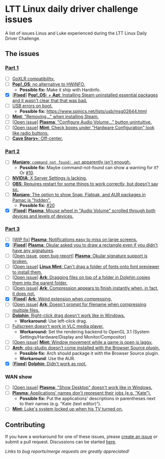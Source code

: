 # LTT Linux daily driver challenge issues

A list of issues Linus and Luke experienced during the LTT Linux Daily Driver Challenge. 

## The issues

### [Part 1](https://www.youtube.com/watch?v=0506yDSgU7M)

- [ ] [GoXLR compatibility.](https://youtu.be/0506yDSgU7M?t=552)
- [ ] [**Pop!\_OS**: no alternative to HWiNFO.](https://youtu.be/0506yDSgU7M?t=579)
  - **Possible fix:** Make it ship with Hardinfo.
- [x] [[**Fixed**](https://github.com/pop-os/apt/pull/1)] [**Pop!\_OS:** + **Apt**: Installing Steam uninstalled essential packages and it wasn't clear that that was bad.](https://youtu.be/0506yDSgU7M?t=607) 
- [ ] [USB errors on boot.](https://youtu.be/0506yDSgU7M?t=870)
  - **Possible fix:** https://www.spinics.net/lists/usb/msg02644.html
- [ ] [**Mint**: "Removing..." when installing Steam.](https://youtu.be/0506yDSgU7M?t=921)
- [ ] [[Open issue](https://invent.kde.org/teams/usability/issue-board/-/issues/11)] [**Plasma**: "Configure Audio Volume..." button unintuitive.](https://youtu.be/0506yDSgU7M?t=982)
- [ ] [[Open issue](https://gitlab.manjaro.org/applications/manjaro-settings-manager/-/issues/194)] [**Mint**: Check boxes under "Hardware Configuration" look like radio buttons.](https://youtu.be/0506yDSgU7M?t=991)
- [ ] [**Cave Story+**: Off-center.](https://youtu.be/0506yDSgU7M?t=1101)

### [Part 2](https://youtu.be/3E8IGy6I9Wo)

- [ ] [**Manjaro**: `command not found: apt` apparently isn't enough.](https://youtu.be/3E8IGy6I9Wo?t=107)
  - **Possible fix:** Maybe command-not-found can show a warning for it? Or [#10](https://github.com/glibg10b/ltt-linux-challenge-issues/issues/10).
- [ ] [**NVIDIA**: X Server Settings is lacking.](https://youtu.be/3E8IGy6I9Wo?t=183)
- [ ] [**OBS**: Requires restart for some things to work correctly, but doesn't say so.](https://youtu.be/3E8IGy6I9Wo?t=224)
- [ ] [**Manjaro**: The option to show Snap, Flatpak, and AUR packages in Pamac is "hidden".](https://youtu.be/3E8IGy6I9Wo?t=540)
  - **Possible fix:** [#20](https://github.com/glibg10b/ltt-linux-challenge-issues/issues/20)
- [x] [[**Fixed**](https://invent.kde.org/teams/usability/issue-board/-/issues/9)] [**Plasma**: Mouse wheel in "Audio Volume" scrolled through both devices and levels of devices.](https://youtu.be/3E8IGy6I9Wo?t=573)

### [Part 3](https://youtu.be/TtsglXhbxno)

- [ ] [[WIP fix](https://invent.kde.org/teams/usability/issue-board/-/issues/4)] [**Plasma**: Notifications easy to miss on large screens.](https://youtu.be/TtsglXhbxno?t=163)
- [x] [[**Fixed**](https://invent.kde.org/graphics/okular/-/merge_requests/516)] [**Plasma**: Okular asked you to draw a rectangle even if you didn't have any signatures](https://youtu.be/TtsglXhbxno?t=266).
- [ ] [[Open issue](https://invent.kde.org/teams/usability/issue-board/-/issues/5), [open bug report](https://bugs.kde.org/show_bug.cgi?id=315930)] [**Plasma**: Okular signature support is broken.](https://youtu.be/TtsglXhbxno?t=281)
- [ ] [[Open issue](https://gitlab.gnome.org/GNOME/gnome-font-viewer/-/issues/5)] [**Linux Mint**: Can't drag a folder of fonts onto font previewer to install them.](https://youtu.be/TtsglXhbxno?t=455)
- [ ] [[Open issue](https://invent.kde.org/teams/usability/issue-board/-/issues/8)] [**Ark**: Dragging files on top of a folder in Dolphin copies them into the parent folder.](https://youtu.be/TtsglXhbxno?t=499)
- [ ] [[Open issue](https://invent.kde.org/teams/usability/issue-board/-/issues/3)] [**Ark**: Compression appears to finish instantly when, in fact, it does not.](https://youtu.be/TtsglXhbxno?t=732)
- [x] [[**Fixed**](https://invent.kde.org/utilities/ark/-/merge_requests/79)] [**Ark**: Weird extension when compressing.](https://youtu.be/TtsglXhbxno?t=732)
- [ ] [[Open issue](https://invent.kde.org/teams/usability/issue-board/-/issues/10)] [**Ark**: Doesn't prompt for filename when compressing multiple files.](https://youtu.be/TtsglXhbxno?t=816)
- [ ] [**Dolphin**: Right-click drag doesn't work like in Windows.](https://youtu.be/TtsglXhbxno?t=1024)
  - **Workaround:** Use left-click drag.
- [ ] [Fullscreen doesn't work in VLC media player.](https://youtu.be/TtsglXhbxno?t=1234)
  - **Workaround:** Set the rendering backend to OpenGL 3.1 (System Settings/Hardware/Display and Monitor/Compositor)
- [ ] [[Open issue](https://github.com/linuxmint/Cinnamon/issues/2465)] [**Mint:** Window movement while a game is open is laggy.](https://youtu.be/TtsglXhbxno?t=1294)
- [ ] [**Arch**: obs-studio doesn't come installed with the Browser Source plugin.](https://youtu.be/TtsglXhbxno?t=1408)
  - **Possible fix:** Arch should package it with the Browser Source plugin. 
  - **Workaround**: Use the AUR.
- [x] [[**Fixed**](https://invent.kde.org/teams/usability/issue-board/-/issues/6)] [**Dolphin**: Didn't work as root.](https://youtu.be/TtsglXhbxno?t=1496)

### WAN show

- [ ] [[Open issue](https://invent.kde.org/teams/usability/issue-board/-/issues/12)] [**Plasma**: "Show Desktop" doesn't work like in Windows.](https://youtu.be/fJB9fdXWiiw?t=497)
- [ ] [**Plasma**: Applications' names don't represent their jobs (e.g. "Kate").](https://youtu.be/fJB9fdXWiiw?t=702)
  - **Possible fix:** Put the applications' descriptions in parentheses next to their names (e.g. "Kate (text editor)").
- [ ] [**Mint**: Luke's system locked up when his TV turned on.](https://youtu.be/sS25mCLyQyk?t=416)

## Contributing

If you have a workaround for one of these issues, please [create an issue](https://github.com/glibg10b/ltt-linux-challenge-issues/issues/new/choose) or submit a pull request. Discussions can be started [here](https://github.com/glibg10b/ltt-linux-challenge-issues/discussions/categories/general). 

*Links to bug reports/merge requests are greatly appreciated!*
